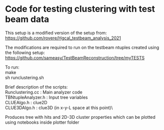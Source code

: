 # Code for testing clustering with test beam data

This setup is a	   modified version of the   setup from: \
https://github.com/rovere/Hgcal_testbeam_analysis_2021

The modifications are required to run on the testbeam ntuples created using the following setup: \
https://github.com/sameasy/TestBeamReconstruction/tree/myTESTS

To run: \
make \
sh runclustering.sh 

Brief description of the scripts:\
Runclustering.cc  : Main analyzer code \
TBNtupleAnalyzer.h : Input tree variables \
CLUEAlgo.h : clue2D \
CLUE3DAlgo.h : clue3D (in x-y-L space at this point)\

Produces tree with hits and 2D-3D cluster properties which can be plotted using notebooks inside plotter folder
